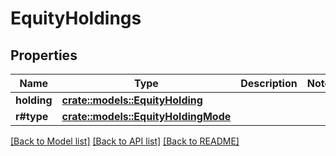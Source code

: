 # EquityHoldings

## Properties

Name | Type | Description | Notes
------------ | ------------- | ------------- | -------------
**holding** | [**crate::models::EquityHolding**](EquityHolding.md) |  | 
**r#type** | [**crate::models::EquityHoldingMode**](EquityHoldingMode.md) |  | 

[[Back to Model list]](../README.md#documentation-for-models) [[Back to API list]](../README.md#documentation-for-api-endpoints) [[Back to README]](../README.md)


